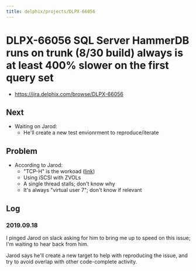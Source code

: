 ```yaml
---
title: delphix/projects/DLPX-66056
---
```


# DLPX-66056 SQL Server HammerDB runs on trunk (8/30 build) always is at least 400% slower on the first query set

* https://jira.delphix.com/browse/DLPX-66056

## Next

* Waiting on Jarod:
  * He'll create a new test envionrment to reproduce/iterate

## Problem

* According to Jarod:
  * "TCP-H" is the workoad ([link](http://www.tpc.org/tpch/default.asp))
  * Using iSCSI with ZVOLs
  * A single thread stalls; don't know why
  * It's always "virtual user 7"; don't know if relevant

## Log

### 2019.09.18

I pinged Jarod on slack asking for him to bring me up to speed on this
issue; I'm waiting to hear back from him.

Jarod says he'll create a new target to help with reproducing the issue,
and try to avoid overlap with other code-complete activity.

